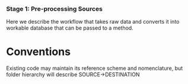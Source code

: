 ### Stage 1: Pre-processing Sources

Here we describe the workflow that takes raw data and converts it into workable database that can be passed to a method.

# Conventions

Existing code may maintain its reference scheme and nomenclature, but folder hierarchy will describe SOURCE->DESTINATION
